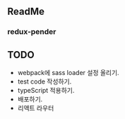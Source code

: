 ## ReadMe

### redux-pender


## TODO
- webpack에 sass loader 설정 올리기.
- test code 작성하기.
- typeScript 적용하기.
- 배포하기.
- 리액트 라우터